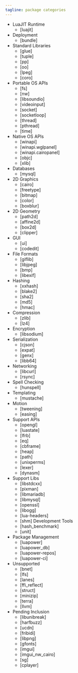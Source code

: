 ```yaml
---
tagline: package categories
---
```


* LuaJIT Runtime
	* [luajit]
* Deployment
	* [bundle]
* Standard Libraries
	* [glue]
	* [tuple]
	* [pp]
	* [oo]
	* [lpeg]
	* [coro]
* Portable OS APIs
	* [fs]
	* [nw]
	* [libsoundio]
	* [videoinput]
	* [socket]
	* [socketloop]
	* [thread]
	* [pthread]
	* [time]
* Native OS APIs
	* [winapi]
	* [winapi.wglpanel]
	* [winapi.cairopanel]
	* [objc]
	* [xlib]
* Databases
	* [mysql]
* 2D Graphics
	* [cairo]
	* [freetype]
	* [bitmap]
	* [color]
	* [boxblur]
* 2D Geometry
	* [path2d]
	* [affine2d]
	* [box2d]
	* [clipper]
* GUI
   * [ui]
	* [codedit]
* File Formats
	* [giflib]
	* [libjpeg]
	* [bmp]
	* [libexif]
* Hashing
	* [xxhash]
   * [blake2]
	* [sha2]
	* [md5]
	* [hmac]
* Compression
	* [zlib]
	* [lz4]
* Encryption
	* [libsodium]
* Serialization
	* [cjson]
	* [expat]
	* [genx]
	* [libb64]
* Networking
	* [libcurl]
	* [rsync]
* Spell Checking
	* [hunspell]
* Templating
   * [mustache]
* Motion
	* [tweening]
	* [easing]
* Support APIs
	* [opengl]
	* [luastate]
	* [lfrb]
	* [eq]
	* [cbframe]
	* [heap]
	* [path]
	* [unixperms]
	* [lexer]
	* [dynasm]
* Support Libs
	* [libstdcxx]
	* [pixman]
	* [libmariadb]
	* [libmysql]
	* [openssl]
   * [libogg]
	* [lua-headers]
	* [shm]
Development Tools
	* [hash_benchmark]
   * [unit]
* Package Management
	* [luapower]
	* [luapower_db]
	* [luapower-repos]
	* [luapower-ci]
* Unsupported
	* [bnet]
	* [lfs]
	* [lanes]
	* [ffi_reflect]
	* [struct]
	* [minizip]
	* [terra]
	* [llvm]
* Pending Inclusion
	* [libunibreak]
	* [harfbuzz]
	* [ucdn]
	* [fribidi]
	* [libpng]
   * [gfonts]
   * [imgui]
   * [imgui_nw_cairo]
   * [sg]
	* [cplayer]
